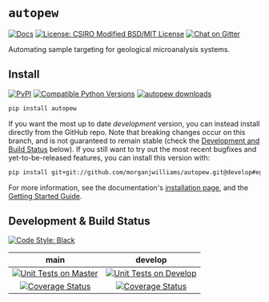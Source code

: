# `autopew`

<p align="left">
<a href="https://autopew.readthedocs.io/">
   <img src="https://readthedocs.org/projects/autopew/badge/?version=develop" alt="Docs"/></a>

<a href="https://github.com/morganjwilliams/autopew/blob/main/LICENSE" >
  <img src="https://img.shields.io/badge/License-CSIRO_BSD/MIT_License-blue.svg"
       alt="License: CSIRO Modified BSD/MIT License"></a>
<a href="https://gitter.im/pyrolite/autopew" >
 <img src="https://img.shields.io/gitter/room/pyrolite/autopew.svg"
      alt="Chat on Gitter"></a>
</p>

Automating sample targeting for geological microanalysis systems.

## Install

[![PyPI](https://img.shields.io/pypi/v/autopew.svg?style=flat)](https://pypi.python.org/pypi/autopew)
[![Compatible Python Versions](https://img.shields.io/pypi/pyversions/autopew.svg?style=flat)](https://pypi.python.org/pypi/autopew/)
[![autopew downloads](https://img.shields.io/pypi/dm/autopew.svg?style=flat)](https://pypistats.org/packages/autopew)

```bash
pip install autopew
```

If you want the most up to date *development* version, you can instead install directly from the GitHub repo. Note that breaking changes occur on this branch, and is not guaranteed to remain stable (check the [Development and Build Status](#development--build-status) below). If you still want to try out the most recent bugfixes and yet-to-be-released features, you can install this version with:

```bash
pip install git+git://github.com/morganjwilliams/autopew.git@develop#egg=autopew
```

For more information, see the documentation's
[installation page](https://autopew.readthedocs.io/en/develop/installation.html), and
the [Getting Started Guide](https://autopew.readthedocs.io/en/develop/usage/gettingstarted.html).


## Development & Build Status
<p align='left'>
  <a href="https://github.com/python/black">
    <img src="https://img.shields.io/badge/code%20style-black-000000.svg"
         alt="Code Style: Black"></a>
</p>


|                                                                                                 **main**                                                                                                 |                                                                                                  **develop**                                                                                                  |
|:----------------------------------------------------------------------------------------------------------------------------------------------------------------------------------------------------------:|:-------------------------------------------------------------------------------------------------------------------------------------------------------------------------------------------------------------:|
| [![Unit Tests on Master](https://github.com/morganjwilliams/autopew/workflows/Unittest/badge.svg?branch=main)](https://github.com/morganjwilliams/autopew/actions?query=workflow:Unittest+branch:main) | [![Unit Tests on Develop](https://github.com/morganjwilliams/autopew/workflows/Unittest/badge.svg?branch=develop)](https://github.com/morganjwilliams/autopew/actions?query=workflow:Unittest+branch:develop) |
|                 [![Coverage Status](https://coveralls.io/repos/github/morganjwilliams/autopew/badge.svg?branch=main)](https://coveralls.io/github/morganjwilliams/autopew?branch=main)                 |                 [![Coverage Status](https://coveralls.io/repos/github/morganjwilliams/autopew/badge.svg?branch=develop)](https://coveralls.io/github/morganjwilliams/autopew?branch=develop)                  |

